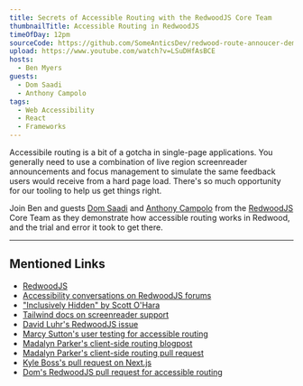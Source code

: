 ```yaml
---
title: Secrets of Accessible Routing with the RedwoodJS Core Team
thumbnailTitle: Accessible Routing in RedwoodJS
timeOfDay: 12pm
sourceCode: https://github.com/SomeAnticsDev/redwood-route-annoucer-demo
upload: https://www.youtube.com/watch?v=LSuDHfAsBCE
hosts:
  - Ben Myers
guests:
  - Dom Saadi
  - Anthony Campolo
tags:
  - Web Accessibility
  - React
  - Frameworks
---
```


Accessibile routing is a bit of a gotcha in single-page applications. You generally need to use a combination of live region screenreader announcements and focus management to simulate the same feedback users would receive from a hard page load. There's so much opportunity for our tooling to help us get things right.

Join Ben and guests [Dom Saadi](https://twitter.com/desaadi307) and [Anthony Campolo](https://twitter.com/ajcwebdev) from the [RedwoodJS](https://redwoodjs.com) Core Team as they demonstrate how accessible routing works in Redwood, and the trial and error it took to get there.

---

## Mentioned Links

- [RedwoodJS](https://redwoodjs.com)
- [Accessibility conversations on RedwoodJS forums](https://community.redwoodjs.com/t/making-redwoodjs-accessible/1680)
- ["Inclusively Hidden" by Scott O'Hara](https://www.scottohara.me/blog/2017/04/14/inclusively-hidden.html)
- [Tailwind docs on screenreader support](https://tailwindcss.com/docs/screen-readers)
- [David Luhr's RedwoodJS issue](https://github.com/redwoodjs/redwood/issues/540)
- [Marcy Sutton's user testing for accessible routing](https://www.gatsbyjs.com/blog/2019-07-11-user-testing-accessible-client-routing/)
- [Madalyn Parker's client-side routing blogpost](https://www.gatsbyjs.com/blog/2020-02-10-accessible-client-side-routing-improvements/)
- [Madalyn Parker's client-side routing pull request](https://github.com/gatsbyjs/gatsby/pull/26376)
- [Kyle Boss's pull request on Next.js](https://github.com/vercel/next.js/pull/20428)
- [Dom's RedwoodJS pull request for accessible routing](https://github.com/redwoodjs/redwood/pull/1849)